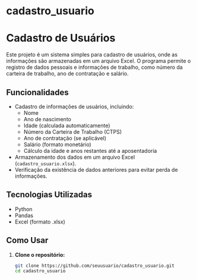 # cadastro_usuario
# Cadastro de Usuários

Este projeto é um sistema simples para cadastro de usuários, onde as informações são armazenadas em um arquivo Excel. O programa permite o registro de dados pessoais e informações de trabalho, como número da carteira de trabalho, ano de contratação e salário.

## Funcionalidades

- Cadastro de informações de usuários, incluindo:
  - Nome
  - Ano de nascimento
  - Idade (calculada automaticamente)
  - Número da Carteira de Trabalho (CTPS)
  - Ano de contratação (se aplicável)
  - Salário (formato monetário)
  - Cálculo da idade e anos restantes até a aposentadoria
- Armazenamento dos dados em um arquivo Excel (`cadastro_usuario.xlsx`).
- Verificação da existência de dados anteriores para evitar perda de informações.

## Tecnologias Utilizadas

- Python
- Pandas
- Excel (formato .xlsx)

## Como Usar

1. **Clone o repositório:**
   ```bash
   git clone https://github.com/seuusuario/cadastro_usuario.git
   cd cadastro_usuario
